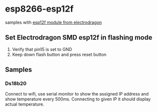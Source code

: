 # esp8266-esp12f
samples with [esp12f module from electrodragon ](https://www.electrodragon.com/product/esp8266-smd-adapter-board/?attribute_pa_attributes=r2-version-wsoldered-esp-12e)

## Set Electrodragon SMD esp12f in flashing mode

1. Verify that pin15 is set to GND
2. Keep down flash button and press reset button

## Samples

### Ds18b20 
Connect to wifi, use serial monitor to show the assigned IP address and show temperature every 500ms.
Connecting to given IP it should display actual temperature.
